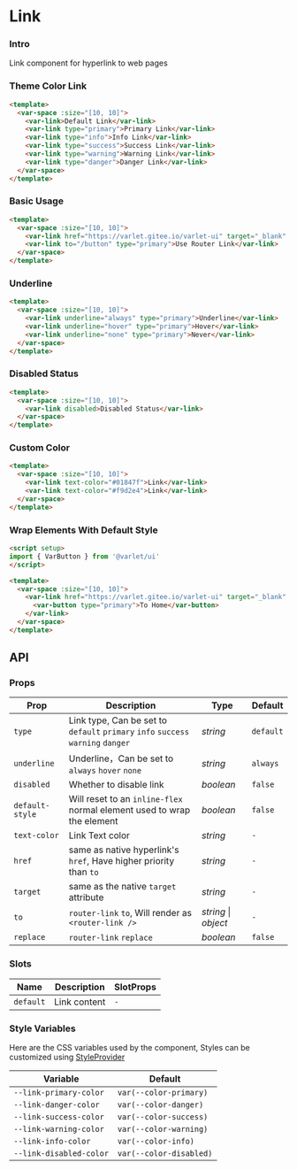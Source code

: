 # Link

### Intro

Link component for hyperlink to web pages

### Theme Color Link

```html
<template>
  <var-space :size="[10, 10]">
    <var-link>Default Link</var-link>
    <var-link type="primary">Primary Link</var-link>
    <var-link type="info">Info Link</var-link>
    <var-link type="success">Success Link</var-link>
    <var-link type="warning">Warning Link</var-link>
    <var-link type="danger">Danger Link</var-link>
  </var-space>
</template>
```

### Basic Usage

```html
<template>
  <var-space :size="[10, 10]">
    <var-link href="https://varlet.gitee.io/varlet-ui" target="_blank" type="primary">With Href</var-link>
    <var-link to="/button" type="primary">Use Router Link</var-link>
  </var-space>
</template>
```

### Underline

```html
<template>
  <var-space :size="[10, 10]">
    <var-link underline="always" type="primary">Underline</var-link>
    <var-link underline="hover" type="primary">Hover</var-link>
    <var-link underline="none" type="primary">Never</var-link>
  </var-space>
</template>
```

### Disabled Status

```html
<template>
  <var-space :size="[10, 10]">
    <var-link disabled>Disabled Status</var-link>
  </var-space>
</template>
```

### Custom Color

```html
<template>
  <var-space :size="[10, 10]">
    <var-link text-color="#01847f">Link</var-link>
    <var-link text-color="#f9d2e4">Link</var-link>
  </var-space>
</template>
```

### Wrap Elements With Default Style

```html
<script setup>
import { VarButton } from '@varlet/ui'
</script>

<template>
  <var-space :size="[10, 10]">
    <var-link href="https://varlet.gitee.io/varlet-ui" target="_blank" default-style>
      <var-button type="primary">To Home</var-button>
    </var-link>
  </var-space>
</template>
```

## API

### Props

| Prop               | Description                                                                              | Type        | Default            |
|------------------|---------------------------------------------------------------------------------|-----------|----------------|
| `type`           | Link type, Can be set to  `default` `primary` `info` `success` `warning` `danger`                 | _string_  | `default`      |
| `underline`      | Underline，Can be set to `always` `hover` `none`                                        | _string_  | `always`       |
| `disabled`       | Whether to disable link                                                                            | _boolean_ | `false`        |
| `default-style`  | Will reset to an `inline-flex` normal element used to wrap the element                                    | _boolean_ | `false`         |
| `text-color`     | Link Text color                                                                                                 | _string_  | `-`            |
| `href`           | same as native hyperlink's `href`, Have higher priority than `to`                                                   | _string_  | `-`            |
| `target`         | same as the native `target` attribute                                             | _string_  | `-`            |
| `to`             | `router-link` `to`, Will render as `<router-link />`                             | _string_ \| _object_ | `-`        |
| `replace`        | `router-link` `replace`            | _boolean_  | `false`            |

### Slots

| Name | Description | SlotProps |
| --- | --- | --- |
| `default` | Link content | `-` |

### Style Variables

Here are the CSS variables used by the component, Styles can be customized using [StyleProvider](#/en-US/style-provider)

| Variable                       | Default                      |
| --- | --- |
| `--link-primary-color` | `var(--color-primary)`|
| `--link-danger-color` |  `var(--color-danger)`|
| `--link-success-color` | `var(--color-success)`|
| `--link-warning-color` |  `var(--color-warning)`|
| `--link-info-color` | `var(--color-info)`|
| `--link-disabled-color` | `var(--color-disabled)`|
